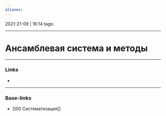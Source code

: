 ```yaml
---
aliases:
---
```

2021-21-09 | 16:14
tags: 
___

# Ансамблевая система и методы

___
### Links
- 

___
### Base-links
- [[00 Систематизация]]

